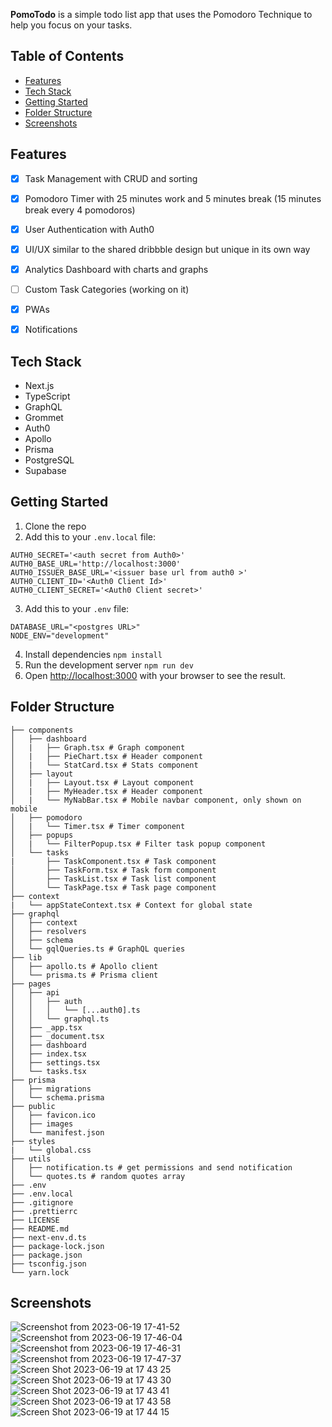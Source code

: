 **PomoTodo** is a simple todo list app that uses the Pomodoro Technique to help you focus on your tasks.


## Table of Contents
- [Features](#features)
- [Tech Stack](#tech-stack)
- [Getting Started](#getting-started)
- [Folder Structure](#folder-structure)
- [Screenshots](#screenshots)


## Features
- [x] Task Management with CRUD and sorting
- [x] Pomodoro Timer with 25 minutes work and 5 minutes break (15 minutes break every 4 pomodoros)
- [x] User Authentication with Auth0
- [x] UI/UX similar to the shared dribbble design but unique in its own way
- [x] Analytics Dashboard with charts and graphs
- [ ] Custom Task Categories (working on it)
- [x] PWAs
- [x] Notifications




## Tech Stack
- Next.js
- TypeScript
- GraphQL
- Grommet
- Auth0
- Apollo
- Prisma
- PostgreSQL
- Supabase


## Getting Started
1. Clone the repo
2. Add this to your `.env.local` file:
```
AUTH0_SECRET='<auth secret from Auth0>'
AUTH0_BASE_URL='http://localhost:3000'
AUTH0_ISSUER_BASE_URL='<issuer base url from auth0 >'
AUTH0_CLIENT_ID='<Auth0 Client Id>'
AUTH0_CLIENT_SECRET='<Auth0 Client secret>'
```
3. Add this to your `.env` file:
```
DATABASE_URL="<postgres URL>"
NODE_ENV="development"
```
4. Install dependencies
```npm install```
5. Run the development server
```npm run dev```
6. Open [http://localhost:3000](http://localhost:3000) with your browser to see the result.


## Folder Structure
```
├── components
│   ├── dashboard
│   |   ├── Graph.tsx # Graph component
│   |   ├── PieChart.tsx # Header component
│   |   └── StatCard.tsx # Stats component
│   ├── layout
│   |   ├── Layout.tsx # Layout component
│   |   ├── MyHeader.tsx # Header component
│   |   └── MyNabBar.tsx # Mobile navbar component, only shown on mobile
│   ├── pomodoro
│   |   └── Timer.tsx # Timer component
│   ├── popups
│   |   └── FilterPopup.tsx # Filter task popup component
│   └── tasks
|       ├── TaskComponent.tsx # Task component
│       ├── TaskForm.tsx # Task form component
│       ├── TaskList.tsx # Task list component
│       └── TaskPage.tsx # Task page component
├── context
|   └── appStateContext.tsx # Context for global state
├── graphql
│   ├── context
│   ├── resolvers
│   ├── schema
│   └── gqlQueries.ts # GraphQL queries
├── lib
│   ├── apollo.ts # Apollo client
│   └── prisma.ts # Prisma client
├── pages
│   ├── api
│   │   ├── auth
│   │   │   └── [...auth0].ts
│   │   └── graphql.ts
│   ├── _app.tsx
│   ├── _document.tsx
│   ├── dashboard
│   ├── index.tsx
│   ├── settings.tsx
│   └── tasks.tsx
├── prisma
│   ├── migrations
│   └── schema.prisma
├── public
│   ├── favicon.ico
│   ├── images
│   └── manifest.json
├── styles
|   └── global.css
├── utils
│   ├── notification.ts # get permissions and send notification
│   └── quotes.ts # random quotes array
├── .env
├── .env.local
├── .gitignore
├── .prettierrc
├── LICENSE
├── README.md
├── next-env.d.ts
├── package-lock.json
├── package.json
├── tsconfig.json
└── yarn.lock
```



## Screenshots
![Screenshot from 2023-06-19 17-41-52](https://github.com/singwithaashish/pomotodo/assets/52033403/973f2a00-b4d4-45d5-a457-5024f0a2d31a)
![Screenshot from 2023-06-19 17-46-04](https://github.com/singwithaashish/pomotodo/assets/52033403/cb5c9333-3c5b-4f7b-ab15-78977784e0be)
![Screenshot from 2023-06-19 17-46-31](https://github.com/singwithaashish/pomotodo/assets/52033403/8dcd8a5c-e45c-463f-95c4-7d14307d04ee)
![Screenshot from 2023-06-19 17-47-37](https://github.com/singwithaashish/pomotodo/assets/52033403/14516378-6874-46d6-922a-2ce0a2dfb295)
![Screen Shot 2023-06-19 at 17 43 25](https://github.com/singwithaashish/pomotodo/assets/52033403/31382c55-e013-4219-b67c-c7d0d309ec0a)
![Screen Shot 2023-06-19 at 17 43 30](https://github.com/singwithaashish/pomotodo/assets/52033403/146a8dd5-3384-4311-9ef4-4c725c3c1a95)
![Screen Shot 2023-06-19 at 17 43 41](https://github.com/singwithaashish/pomotodo/assets/52033403/8f6dd101-aad0-417f-bed9-f344e4863f84)
![Screen Shot 2023-06-19 at 17 43 58](https://github.com/singwithaashish/pomotodo/assets/52033403/c6871f9f-496d-47cd-99d5-08922ca0dbe4)
![Screen Shot 2023-06-19 at 17 44 15](https://github.com/singwithaashish/pomotodo/assets/52033403/1b94426a-9717-4b36-bed6-fed100a2deaa)






